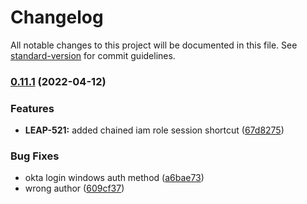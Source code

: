 # Changelog

All notable changes to this project will be documented in this file. See [standard-version](https://github.com/conventional-changelog/standard-version) for commit guidelines.

### [0.11.1](https://github.com/rick-rtt/leapp/compare/v0.11.0...v0.11.1) (2022-04-12)


### Features

* **LEAP-521:** added chained iam role session shortcut ([67d8275](https://github.com/rick-rtt/leapp/commit/67d82758602a191e1b41aaf7cc12ce5058056665))


### Bug Fixes

* okta login windows auth method ([a6bae73](https://github.com/rick-rtt/leapp/commit/a6bae732c14f196c21a9de6d2f0525be6d456ba3))
* wrong author ([609cf37](https://github.com/rick-rtt/leapp/commit/609cf377bbf7177a427cd0b0612921c34c148477))
